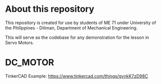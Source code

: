 # About this repository

This repository is created for use by students of ME 71 under University of the Philippines - Diliman, Department of Mechanical Engineering.

This will serve as the codebase for any demonstration for the lesson in Servo Motors.

# DC_MOTOR
TinkerCAD Example: https://www.tinkercad.com/things/gvnkK7zD98C
